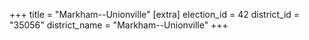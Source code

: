 +++
title = "Markham--Unionville"
[extra]
election_id = 42
district_id = "35056"
district_name = "Markham--Unionville"
+++
